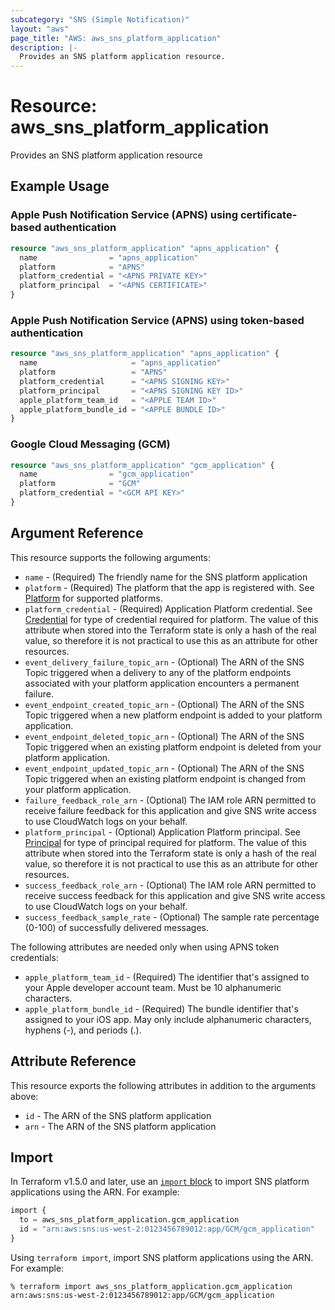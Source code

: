 ```yaml
---
subcategory: "SNS (Simple Notification)"
layout: "aws"
page_title: "AWS: aws_sns_platform_application"
description: |-
  Provides an SNS platform application resource.
---
```


# Resource: aws_sns_platform_application

Provides an SNS platform application resource

## Example Usage

### Apple Push Notification Service (APNS) using certificate-based authentication

```terraform
resource "aws_sns_platform_application" "apns_application" {
  name                = "apns_application"
  platform            = "APNS"
  platform_credential = "<APNS PRIVATE KEY>"
  platform_principal  = "<APNS CERTIFICATE>"
}
```

### Apple Push Notification Service (APNS) using token-based authentication

```terraform
resource "aws_sns_platform_application" "apns_application" {
  name                     = "apns_application"
  platform                 = "APNS"
  platform_credential      = "<APNS SIGNING KEY>"
  platform_principal       = "<APNS SIGNING KEY ID>"
  apple_platform_team_id   = "<APPLE TEAM ID>"
  apple_platform_bundle_id = "<APPLE BUNDLE ID>"
}
```

### Google Cloud Messaging (GCM)

```terraform
resource "aws_sns_platform_application" "gcm_application" {
  name                = "gcm_application"
  platform            = "GCM"
  platform_credential = "<GCM API KEY>"
}
```

## Argument Reference

This resource supports the following arguments:

* `name` - (Required) The friendly name for the SNS platform application
* `platform` - (Required) The platform that the app is registered with. See [Platform][1] for supported platforms.
* `platform_credential` - (Required) Application Platform credential. See [Credential][1] for type of credential required for platform. The value of this attribute when stored into the Terraform state is only a hash of the real value, so therefore it is not practical to use this as an attribute for other resources.
* `event_delivery_failure_topic_arn` - (Optional) The ARN of the SNS Topic triggered when a delivery to any of the platform endpoints associated with your platform application encounters a permanent failure.
* `event_endpoint_created_topic_arn` - (Optional) The ARN of the SNS Topic triggered when a new platform endpoint is added to your platform application.
* `event_endpoint_deleted_topic_arn` - (Optional) The ARN of the SNS Topic triggered when an existing platform endpoint is deleted from your platform application.
* `event_endpoint_updated_topic_arn` - (Optional) The ARN of the SNS Topic triggered when an existing platform endpoint is changed from your platform application.
* `failure_feedback_role_arn` - (Optional) The IAM role ARN permitted to receive failure feedback for this application and give SNS write access to use CloudWatch logs on your behalf.
* `platform_principal` - (Optional) Application Platform principal. See [Principal][2] for type of principal required for platform. The value of this attribute when stored into the Terraform state is only a hash of the real value, so therefore it is not practical to use this as an attribute for other resources.
* `success_feedback_role_arn` - (Optional) The IAM role ARN permitted to receive success feedback for this application and give SNS write access to use CloudWatch logs on your behalf.
* `success_feedback_sample_rate` - (Optional) The sample rate percentage (0-100) of successfully delivered messages.

The following attributes are needed only when using APNS token credentials:

* `apple_platform_team_id` - (Required) The identifier that's assigned to your Apple developer account team. Must be 10 alphanumeric characters.
* `apple_platform_bundle_id` - (Required) The bundle identifier that's assigned to your iOS app. May only include alphanumeric characters, hyphens (-), and periods (.).

## Attribute Reference

This resource exports the following attributes in addition to the arguments above:

* `id` - The ARN of the SNS platform application
* `arn` - The ARN of the SNS platform application

[1]: http://docs.aws.amazon.com/sns/latest/dg/mobile-push-send-register.html
[2]: http://docs.aws.amazon.com/sns/latest/api/API_CreatePlatformApplication.html

## Import

In Terraform v1.5.0 and later, use an [`import` block](https://developer.hashicorp.com/terraform/language/import) to import SNS platform applications using the ARN. For example:

```terraform
import {
  to = aws_sns_platform_application.gcm_application
  id = "arn:aws:sns:us-west-2:0123456789012:app/GCM/gcm_application"
}
```

Using `terraform import`, import SNS platform applications using the ARN. For example:

```console
% terraform import aws_sns_platform_application.gcm_application arn:aws:sns:us-west-2:0123456789012:app/GCM/gcm_application
```
